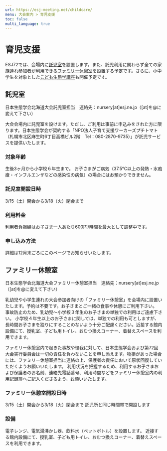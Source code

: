 ```yaml
---
url: https://esj-meeting.net/childcare/
menu: 大会案内 > 育児支援
toc: false
multi_language: true
---
```


<!--日本語版です_-->
# 育児支援

ESJ72では、会場内に[託児室](#%E8%A8%97%E5%85%90%E5%AE%A4)を設置します。また、託児利用に関わらず全ての家族連れ参加者が利用できる[ファミリー休憩室](#ファミリー休憩室)を設置する予定です。さらに、小中学生を対象とした[こども生態学講座](childlec)も開催予定です。

## 託児室
日本生態学会北海道大会託児室担当　連絡先：nursery[at]esj.ne.jp（[at]を@に変えて下さい）

大会会場内に託児室を設けます。ただし、ご利用は事前に申込みをされた方に限ります。日本生態学会が契約する「NPO法人子育て支援ワーカーズプチトマト（札幌市北区麻生町6丁目高橋ビル2階　Tel：080-2870-9735）」が託児サービスを提供いたします。

### 対象年齢
生後3ヶ月から小学校６年生まで。
お子さまがご病気（37.5℃以上の発熱・水疱瘡・インフルエンザなどの感染性の病気）の場合にはお預かりできません。

### 託児室開設日時
3/15（土）開会から3/18（火）閉会まで

### 利用料金
利用者負担額はお子さま一人あたり600円/時間を最大として調整中です。

### 申し込み方法
詳細は12月末ごろにこのページでお知らせいたします。

## ファミリー休憩室
日本生態学会北海道大会ファミリー休憩室担当　連絡先：nursery[at]esj.ne.jp（[at]を@に変えて下さい）

乳幼児や小学生連れの大会参加者向けの「ファミリー休憩室」を会場内に設置いたします。予約は不要です。お子さまとご一緒の食事や休憩にご利用下さい。
事故防止のため、乳幼児～小学校３年生のお子さまの単独での利用はご遠慮下さい。 小学校４年生以上のお子さまに関しては、単独での利用も可としますが、長時間お子さまを独りにすることのないよう十分ご配慮ください。近接する館内設備にて、授乳室、子ども用トイレ、おむつ換えコーナー、着替えスペースを利用できます。

ファミリー休憩室内で起きた事故や怪我に対して、日本生態学会および第72回大会実行委員会は一切の責任を負わないことを申し添えます。物損があった場合には、ファミリー休憩室担当に連絡の上、保護者の責任において原状回復していただくようお願いいたします。
利用状況を把握するため、利用するお子さまおよび保護者のお名前、連絡先電話番号、利用時間などをファミリー休憩室内の利用記録簿へご記入くださるよう，お願いいたします。

### ファミリー休憩室開設日時
3/15（土）開会から3/18（火）閉会まで
託児所と同じ時間帯で開設します

### 設備
電子レンジ、電気湯沸かし器、飲料水（ペットボトル）を設置します。
近接する館内設備にて、授乳室、子ども用トイレ、おむつ換えコーナー、着替えスペースを利用できます。
